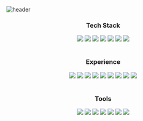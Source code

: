 ![header](https://capsule-render.vercel.app/api?type=venom&color=gradient&height=300&section=header&text=Jaeil's%20Github&fontSize=90&fontColor=000000)

<div align="center">
    <div>
        <h3>Tech Stack</h3>
        <img src="https://img.shields.io/badge/React-61DAFB?style=flat-square&logo=React&logoColor=black"/>
        <img src="https://img.shields.io/badge/JavaScript-F7DF1E?style=flat-square&logo=JavaScript&logoColor=black"/>
        <img src="https://img.shields.io/badge/Java-007396?style=flat-square&logo=Java&logoColor=white"/>
        <img src="https://img.shields.io/badge/Firebase-FFCA28?style=flat-square&logo=Firebase&logoColor=black"/>
        <img src="https://img.shields.io/badge/TypeScript-3178C6?style=flat-square&logo=TypeScript&logoColor=white"/>
        <img src="https://img.shields.io/badge/HTML5-E34F26?style=flat-square&logo=HTML5&logoColor=white"/>
        <img src="https://img.shields.io/badge/CSS3-1572B6?style=flat-square&logo=CSS3&logoColor=white"/>
    </div>

<br/>

<div>
    <h3>Experience</h3>
    <img src="https://img.shields.io/badge/MySQL-4479A1?style=flat-square&logo=MySQL&logoColor=white"/>
    <img src="https://img.shields.io/badge/Elastic-005571?style=flat-square&logo=Elastic&logoColor=white"/>
    <img src="https://img.shields.io/badge/Node.js-339933?style=flat-square&logo=Node.js&logoColor=white"/>
    <img src="https://img.shields.io/badge/Next.js-000000?style=flat-square&logo=Next.js&logoColor=white"/>
    <img src="https://img.shields.io/badge/Spring-6DB33F?style=flat-square&logo=Spring&logoColor=white"/>
    <img src="https://img.shields.io/badge/Android-3DDC84?style=flat-square&logo=Android&logoColor=white"/>
    <img src="https://img.shields.io/badge/Vue.js-4FC08D?style=flat-square&logo=Vue.js&logoColor=white"/>
    <img src="https://img.shields.io/badge/Angular-0F0F11?style=flat-square&logo=Angular&logoColor=white"/>
    <img src="https://img.shields.io/badge/Oracle-F80000?style=flat-square&logo=Oracle&logoColor=white"/>
</div>

<br/>

  <div>
        <h3>Tools</h3>
        <img src="https://img.shields.io/badge/Git-F05032?style=flat-square&logo=Git&logoColor=white"/>
        <img src="https://img.shields.io/badge/Notion-000000?style=flat-square&logo=Notion&logoColor=white"/>
        <img src="https://img.shields.io/badge/Jira-0052CC?style=flat-square&logo=Jira&logoColor=white"/>
        <img src="https://img.shields.io/badge/Intellij IDEA-000000?style=flat-square&logo=intellij IDEA&logoColor=white"/>
        <img src="https://img.shields.io/badge/Android Studio-3DDC84?style=flat-square&logo=Android Studio&logoColor=white"/>
        <img src="https://img.shields.io/badge/Figma-F24E1E?style=flat-square&logo=Figma&logoColor=white"/>
        <img src="https://img.shields.io/badge/Slack-4A154B?style=flat-square&logo=Slack&logoColor=white"/>
    </div>
</div>





